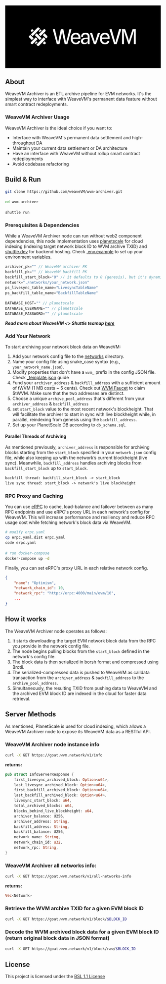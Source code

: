 <p align="center">
  <a href="https://wvm.dev">
    <img src="https://raw.githubusercontent.com/weaveVM/.github/main/profile/bg.png">
  </a>
</p>

## About
WeaveVM Archiver is an ETL archive pipeline for EVM networks. It's the simplest way to interface with WeaveVM's permanent data feature without smart contract redeployments.

### WeaveVM Archiver Usage

WeaveVM Archiver is the ideal choice if you want to:

- Interface with WeaveVM's permanent data settlement and high-throughput DA
- Maintain your current data settlement or DA architecture
- Have an interface with WeaveVM without rollup smart contract redeployments
- Avoid codebase refactoring

## Build & Run

```bash
git clone https://github.com/weaveVM/wvm-archiver.git

cd wvm-archiver

shuttle run
```

### Prerequisites & Dependencies

While a WeaveVM Archiver node can run without web2 component dependencies, this node implementation uses [planetscale](https://planetscale.com) for cloud indexing (indexing target network block ID to WVM archive TXID) and [shuttle.dev](https://shuttle.dev) for backend hosting. Check [.env.example](./env.example) to set up your environment variables.

```js
archiver_pk="" // WeaveVM archiver PK
backfill_pk="" // WeaveVM backfill PK
backfill_start_block="0" // it defaults to 0 (genesis), but it's dynamic, so you can specify from which block number you want to start backfilling
network="./networks/your_network.json"
ps_livesync_table_name="LivesyncTableName"
ps_backfill_table_name="BackfillTableName"

DATABASE_HOST="" // planetscale
DATABASE_USERNAME="" // planetscale
DATABASE_PASSWORD="" // planetscale
```

***Read more about WeaveVM <> Shuttle teamup [here](https://www.shuttle.dev/blog/2025/01/17/shuttle-web3-weavevm)***

### Add Your Network

To start archiving your network block data on WeaveVM:

1. Add your network config file to the [networks](./networks/) directory.
2. Name your config file using snake_case syntax (e.g., `your_network_name.json`).
3. Modify properties that don't have a `wvm_` prefix in the config JSON file. Check [_template.json](./networks/_template.json) guide
4. Fund your `archiver_address` & `backfill_address` with a sufficient amount of tWVM (1 MB costs ~ 5 cents). Check out [WVM Faucet](https://wvm.dev/faucet) to claim $tWVM. Make sure that the two addresses are distinct.
5. Choose a unique `archive_pool_address` that's different from your `archiver_address` & `backfill_address`
6. set `start_block` value to the most recent network's blockheight. That will facilitate the archiver to start in sync with live blockheight while, in parallel, reindexing from genesis using the `backfill_address`. 
7. Set up your PlanetScale DB according to `db_schema.sql`.

#### Parallel Threads of Archiving

As mentioned previously, `archiver_address` is responsible for archiving blocks starting from the `start_block` specified in your `network.json` config file, while also keeping up with the network’s current blockheight (live sync). Meanwhile, `backfill_address` handles archiving blocks from `backfill_start_block` up to `start_block`.

```txt
backfill thread: backfill_start_block -> start_block
live sync thread: start_block -> network's live blockheight
```

### RPC Proxy and Caching

You can use [eRPC](https://github.com/erpc/erpc) to cache, load-balance and failover between as many RPC endpoints and use eRPC's proxy URL in each network's config for WeaveVM. This will increase performance and resiliency and reduce RPC usage cost while fetching network's block data via WeaveVM.

```bash
# modify erpc.yaml
cp erpc.yaml.dist erpc.yaml
code erpc.yaml

# run docker-compose
docker-compose up -d
```

Finally, you can set eRPC's proxy URL in each relative network config.

```optimism.json
{
    "name": "Optimism",
    "network_chain_id": 10,
    "network_rpc": "http://erpc:4000/main/evm/10",
    ...
}
```

## How it works

The WeaveVM Archiver node operates as follows:

1. It starts downloading the target EVM network block data from the RPC you provide in the network config file.
2. The node begins pulling blocks from the `start_block` defined in the network's config file.
3. The block data is then serialized in [borsh](https://borsh.io) format and compressed using Brotli.
4. The serialized-compressed data is pushed to WeaveVM as calldata transaction from the `archiver_address` & `backfill_address` to the `archive_pool_address`.
5. Simultaneously, the resulting TXID from pushing data to WeaveVM and the archived EVM block ID are indexed in the cloud for faster data retrieval.

## Server Methods

As mentioned, PlanetScale is used for cloud indexing, which allows a WeaveVM Archiver node to expose its WeaveVM data as a RESTful API.

### WeaveVM Archiver node instance info

```bash
curl -X GET https://goat.wvm.network/v1/info
```
**returns:**

```rs
pub struct InfoServerResponse {
    first_livesync_archived_block: Option<u64>,
    last_livesync_archived_block: Option<u64>,
    first_backfill_archived_block: Option<u64>,
    last_backfill_archived_block: Option<u64>,
    livesync_start_block: u64,
    total_archived_blocks: u64,
    blocks_behind_live_blockheight: u64,
    archiver_balance: U256,
    archiver_address: String,
    backfill_address: String,
    backfill_balance: U256,
    network_name: String,
    network_chain_id: u32,
    network_rpc: String,
}
```

### WeaveVM Archiver all networks info:

```bash
curl -X GET https://goat.wvm.network/v1/all-networks-info
```

**returns:**

```rs
Vec<Network>
```

### Retrieve the WVM archive TXID for a given EVM block ID

```bash
curl -X GET https://goat.wvm.network/v1/block/$BLOCK_ID
```

### Decode the WVM archived block data for a given EVM block ID (return original block data in JSON format)

```bash
curl -X GET https://goat.wvm.network/v1/block/raw/$BLOCK_ID
```

## License
This project is licensed under the [BSL 1.1 License](./LICENSE)